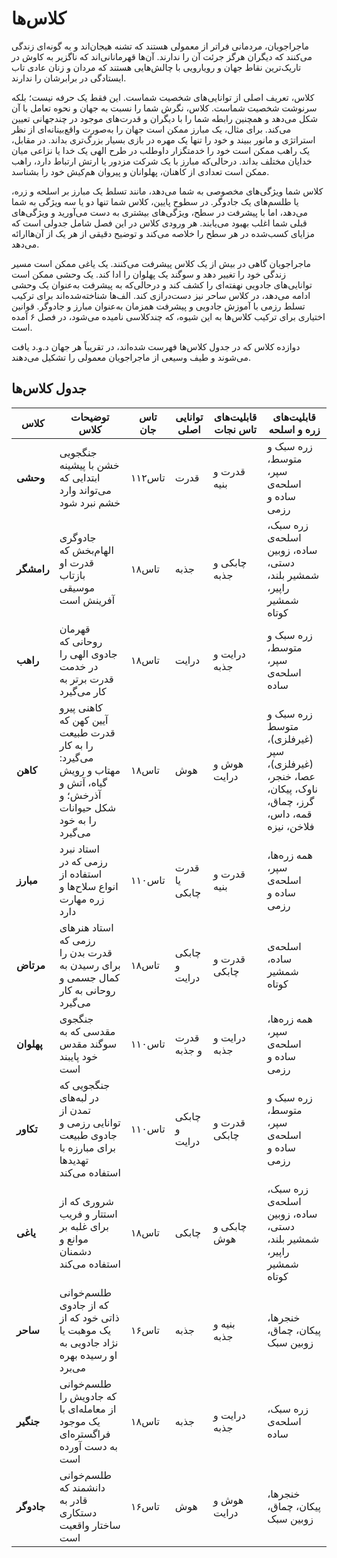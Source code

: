 # کلاس‌ها
ماجراجویان، مردمانی فراتر از معمولی هستند که تشنه هیجان‌اند و به گونه‌ای زندگی می‌کنند که دیگران هرگز جرئت آن را ندارند. آن‌ها قهرمانانی‌اند که ناگزیر به کاوش در تاریک‌ترین نقاط جهان و رویارویی با چالش‌هایی هستند که مردان و زنان عادی تاب ایستادگی در برابرشان را ندارند.

کلاس، تعریف اصلی از توانایی‌های شخصیت شماست. این فقط یک حرفه نیست؛ بلکه سرنوشت شخصیت شماست. کلاس، نگرش شما را نسبت به جهان و نحوه تعامل با آن شکل می‌دهد و همچنین رابطه شما را با دیگران و قدرت‌های موجود در چندجهانی تعیین می‌کند. برای مثال، یک مبارز ممکن است جهان را به‌صورت واقع‌بینانه‌ای از نظر استراتژی و مانور ببیند و خود را تنها یک مهره در بازی بسیار بزرگ‌تری بداند. در مقابل، یک راهب ممکن است خود را خدمتگزار داوطلب در طرح الهی یک خدا یا نزاعی میان خدایان مختلف بداند. درحالی‌که مبارز با یک شرکت مزدور یا ارتش ارتباط دارد، راهب ممکن است تعدادی از کاهنان، پهلوانان و پیروان هم‌کیش خود را بشناسد.

کلاس شما ویژگی‌های مخصوصی به شما می‌دهد، مانند تسلط یک مبارز بر اسلحه و زره، یا طلسم‌های یک جادوگر. در سطوح پایین، کلاس شما تنها دو یا سه ویژگی به شما می‌دهد، اما با پیشرفت در سطح، ویژگی‌های بیشتری به دست می‌آورید و ویژگی‌های قبلی شما اغلب بهبود می‌یابند. هر ورودی کلاس در این فصل شامل جدولی است که مزایای کسب‌شده در هر سطح را خلاصه می‌کند و توضیح دقیقی از هر یک از آن‌هاارائه می‌دهد.

ماجراجویان گاهی در بیش از یک کلاس پیشرفت می‌کنند. یک یاغی ممکن است مسیر زندگی خود را تغییر دهد و سوگند یک پهلوان را ادا کند. یک وحشی ممکن است توانایی‌های جادویی نهفته‌ای را کشف کند و درحالی‌که به پیشرفت به‌عنوان یک وحشی ادامه می‌دهد، در کلاس ساحر نیز دست‌درازی کند. الف‌ها شناخته‌شده‌اند برای ترکیب تسلط رزمی با آموزش جادویی و پیشرفت همزمان به‌عنوان مبارز و جادوگر. قوانین اختیاری برای ترکیب کلاس‌ها به این شیوه، که چندکلاسی نامیده می‌شود، در فصل ۶ آمده است.

دوازده کلاس که در جدول کلاس‌ها فهرست شده‌اند، در تقریباً هر جهان د.و.د یافت می‌شوند و طیف وسیعی از ماجراجویان معمولی را تشکیل می‌دهند.

## جدول کلاس‌ها
| کلاس | توضیحات کلاس | تاس جان | توانایی اصلی | قابلیت‌های تاس نجات  | قابلیت‌های زره و اسلحه|
|--- | --- | --- | --- | --- | --- |
**وحشی** | جنگجویی خشن با پیشینه ابتدایی که می‌تواند وارد خشم نبرد شود | ۱تاس۱۲ | قدرت | قدرت و بنیه | زره سبک و متوسط، سپر، اسلحه‌‌ی ساده و رزمی
**رامشگر** | جادوگری الهام‌بخش که قدرت او بازتاب موسیقی آفرینش است | ۱تاس۸ | جذبه | چابکی و جذبه | زره سبک، اسلحه‌‌ی ساده، زوبین دستی، شمشیر بلند، راپیر، شمشیر کوتاه
**راهب** | قهرمان روحانی که جادوی الهی را در خدمت قدرت برتر به کار می‌گیرد | ۱تاس۸ | درایت | درایت و جذبه | زره سبک و متوسط، سپر، اسلحه‌ی ساده
**کاهن** | کاهنی پیرو آیین کهن که قدرت طبیعت را به کار می‌گیرد: مهتاب و رویش گیاه، آتش و آذرخش؛ و شکل حیوانات را به خود می‌گیرد | ۱تاس۸ | هوش | هوش و درایت | زره سبک و متوسط (غیرفلزی)، سپر (غیرفلزی)، عصا، خنجر، ناوک، پیکان، گرز، چماق، قمه، داس، فلاخن، نیزه‌
**مبارز** | استاد نبرد رزمی که در استفاده از انواع سلاح‌ها و زره مهارت دارد | ۱تاس۱۰ | قدرت یا چابکی | قدرت و بنیه | همه زره‌ها، سپر، اسلحه‌ی ساده و رزمی
**مرتاض** | استاد هنرهای رزمی که قدرت بدن را برای رسیدن به کمال جسمی و روحانی به کار می‌گیرد | ۱تاس۸ | چابکی و درایت | قدرت و چابکی | اسلحه‌ی ساده، شمشیر کوتاه
**پهلوان** | جنگجوی مقدسی که به سوگند مقدس خود پایبند است | ۱تاس۱۰ | قدرت و جذبه | درایت و جذبه | همه زره‌ها، سپر، اسلحه‌ی ساده و رزمی
**تکاور** | جنگجویی که در لبه‌های تمدن از توانایی رزمی و جادوی طبیعت برای مبارزه با تهدیدها استفاده می‌کند | ۱تاس۱۰ | چابکی و درایت | قدرت و چابکی | زره سبک و متوسط، سپر، اسلحه‌ی ساده و رزمی
**یاغی** | شروری که از استتار و فریب برای غلبه بر موانع و دشمنان استفاده می‌کند | ۱تاس۸ | چابکی | چابکی و هوش | زره سبک، اسلحه‌ی ساده، زوبین دستی، شمشیر بلند، راپیر، شمشیر کوتاه
**ساحر** | طلسم‌خوانی که از جادوی ذاتی خود که از یک موهبت یا نژاد جادویی به او رسیده بهره می‌برد | ۱تاس۶ | جذبه | بنیه و جذبه | خنجرها، پیکان، چماق، زوبین سبک
**جنگیر** | طلسم‌خوانی که جادویش را از معامله‌ای با یک موجود فراگستره‌ای به دست آورده است | ۱تاس۸ | جذبه | درایت و جذبه | زره سبک، اسلحه‌ی ساده
**جادوگر** | طلسم‌خوانی دانشمند که قادر به دستکاری ساختار واقعیت است | ۱تاس۶ | هوش | هوش و درایت | خنجرها، پیکان، چماق، زوبین سبک